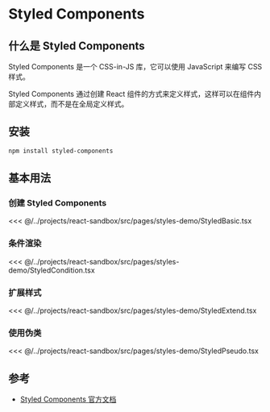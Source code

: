 # Styled Components

## 什么是 Styled Components

Styled Components 是一个 CSS-in-JS 库，它可以使用 JavaScript 来编写 CSS 样式。

Styled Components 通过创建 React 组件的方式来定义样式，这样可以在组件内部定义样式，而不是在全局定义样式。

## 安装

```bash
npm install styled-components
```

## 基本用法

### 创建 Styled Components

<<< @/../projects/react-sandbox/src/pages/styles-demo/StyledBasic.tsx

### 条件渲染

<<< @/../projects/react-sandbox/src/pages/styles-demo/StyledCondition.tsx

### 扩展样式

<<< @/../projects/react-sandbox/src/pages/styles-demo/StyledExtend.tsx

### 使用伪类

<<< @/../projects/react-sandbox/src/pages/styles-demo/StyledPseudo.tsx

## 参考

- [Styled Components 官方文档](https://styled-components.com/)
